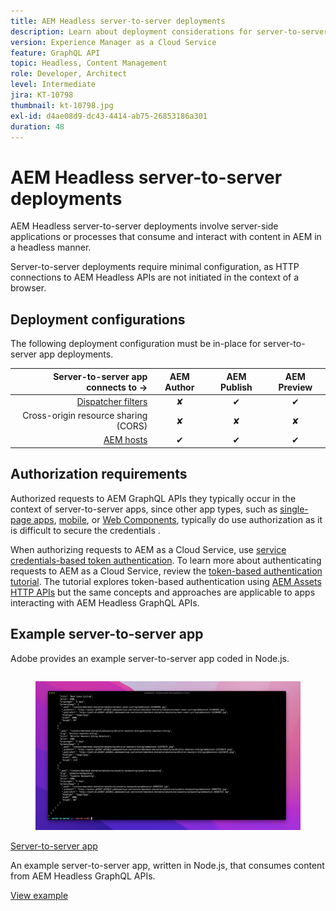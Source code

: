 ```yaml
---
title: AEM Headless server-to-server deployments
description: Learn about deployment considerations for server-to-server AEM Headless deployments.
version: Experience Manager as a Cloud Service
feature: GraphQL API
topic: Headless, Content Management
role: Developer, Architect
level: Intermediate
jira: KT-10798
thumbnail: kt-10798.jpg
exl-id: d4ae08d9-dc43-4414-ab75-26853186a301
duration: 48
---
```

# AEM Headless server-to-server deployments

AEM Headless server-to-server deployments involve server-side applications or processes that consume and interact with content in AEM in a headless manner.

Server-to-server deployments require minimal configuration, as HTTP connections to AEM Headless APIs are not initiated in the context of a browser.

## Deployment configurations

The following deployment configuration must be in-place for server-to-server app deployments.

| Server-to-server app connects to →                             | AEM Author | AEM Publish | AEM Preview |
|---------------------------------------------------------------:|:----------:|:-----------:|:-----------:|
| [Dispatcher filters](./configurations/dispatcher-filters.md)   | &#10008;   | &#10004;    | &#10004;    |
| Cross-origin resource sharing (CORS)                           | &#10008;   | &#10008;    | &#10008;    |
| [AEM hosts](./configurations/aem-hosts.md)                     | &#10004;   | &#10004;    | &#10004;    |

## Authorization requirements

Authorized requests to AEM GraphQL APIs they typically occur in the context of server-to-server apps, since other app types, such as [single-page apps](./spa.md), [mobile](./mobile.md), or [Web Components](./web-component.md), typically do use authorization as it is difficult to secure the credentials . 
 
When authorizing requests to AEM as a Cloud Service, use [service credentials-based token authentication](https://experienceleague.adobe.com/docs/experience-manager-cloud-service/content/implementing/developing/generating-access-tokens-for-server-side-apis.html). To learn more about authenticating requests to AEM as a Cloud Service, review the [token-based authentication tutorial](https://experienceleague.adobe.com/docs/experience-manager-learn/getting-started-with-aem-headless/authentication/overview.html). The tutorial explores token-based authentication using [AEM Assets HTTP APIs](https://experienceleague.adobe.com/docs/experience-manager-cloud-service/content/assets/admin/mac-api-assets.html) but the same concepts and approaches are applicable to apps interacting with AEM Headless GraphQL APIs.

## Example server-to-server app

Adobe provides an example server-to-server app coded in Node.js.

<div class="columns is-multiline">
    <!-- Server-to-server app -->
    <div class="column is-half-tablet is-half-desktop is-one-third-widescreen" aria-label="Server-to-server app" tabindex="0">
       <div class="card">
           <div class="card-image">
               <figure class="image is-16by9">
                   <a href="../example-apps/server-to-server-app.md" title="Server-to-server app" tabindex="-1">
                       <img class="is-bordered-r-small" src="../example-apps/assets/server-to-server-app/server-to-server-card.png" alt="Server-to-server app">
                   </a>
               </figure>
           </div>
           <div class="card-content is-padded-small">
               <div class="content">
                   <p class="headline is-size-6 has-text-weight-bold"><a href="../example-apps/server-to-server-app.md" title="Server-to-server app">Server-to-server app</a></p>
                   <p class="is-size-6">An example server-to-server app, written in Node.js, that consumes content from AEM Headless GraphQL APIs.</p>
                   <a href="../example-apps/server-to-server-app.md" class="spectrum-Button spectrum-Button--outline spectrum-Button--primary spectrum-Button--sizeM">
                       <span class="spectrum-Button-label has-no-wrap has-text-weight-bold">View example</span>
                   </a>
               </div>
           </div>
       </div>
    </div>
</div>
